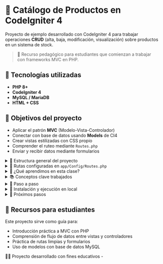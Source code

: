# 💾 Catálogo de Productos en CodeIgniter 4

Proyecto de ejemplo desarrollado con CodeIgniter 4 para trabajar operaciones **CRUD** (alta, baja, modificación, visualización) sobre productos en un sistema de stock.

> 🌱 Recurso pedagógico para estudiantes que comienzan a trabajar con frameworks MVC en PHP.


## 🔧 Tecnologías utilizadas

* **PHP 8+**
* **CodeIgniter 4**
* **MySQL / MariaDB**
* **HTML + CSS**


## 🌟 Objetivos del proyecto

* Aplicar el patrón **MVC** (Modelo-Vista-Controlador)
* Conectar con base de datos usando **Models** de CI4
* Crear vistas estilizadas con CSS propio
* Comprender el ruteo mediante `Routes.php`
* Enviar y recibir datos mediante formularios


<details>
<summary>📁 Estructura general del proyecto </summary>

```text
/app
 ├── Controllers
 │    ├── Home.php
 │    ├── Productos.php
 │    └── StockController.php
 ├── Models
 │    └── ProductosModel.php
 ├── Views
 │    ├── layouts/
 │    │    └── main.php
 │    ├── stock/
 │    │    ├── index.php
 │    │    ├── detalle.php
 │    │    └── form.php
 │    ├── home/
 │    │    └── index.php
 │    └── productos.php
/public
 ├── css/
 │    └── estilos.css
 └── index.php
```

</details>


<details>
<summary>🚦 Rutas configuradas en <code>app/Config/Routes.php</code></summary>

```php
$routes->get('/',                        'Home::index');
$routes->get('stock',                    'StockController::index');
$routes->get('stock/verDetalle/(:num)',  'StockController::verDetalle/$1');
$routes->get('stock/editar/(:num)',      'StockController::actualizarStockForm/$1');
$routes->post('stock/actualizar/(:num)','StockController::actualizarStock/$1');
$routes->get('productos/crear',          'StockController::actualizarStockForm/0');
$routes->post('productos/guardar',       'StockController::actualizarStock/0');
```

</details>


<details>
<summary>🧠 ¿Qué aprendimos en esta clase?</summary>

* Crear un controlador y vincularlo a una vista.
* Usar un modelo para acceder a la base de datos.
* Aplicar el uso de layouts para mantener una estructura común.
* Armar formularios para editar y actualizar datos.
* Pasar parámetros por **URL** (ej. `/stock/verDetalle/5`).
* Preparar rutas para operaciones **pendientes** (crear y borrar).

</details>


<details>
<summary>📚 Conceptos clave trabajados</summary>

### ¿Qué es CodeIgniter?

CodeIgniter es un framework PHP liviano, basado en el patrón Modelo-Vista-Controlador (MVC), que facilita el desarrollo rápido de aplicaciones web con una estructura clara y organizada.

### ¿Qué es el patrón MVC?

* **Modelo (Model):** Maneja la lógica de datos y las consultas a la base de datos.
* **Vista (View):** Es la parte visual de la aplicación, lo que el usuario ve.
* **Controlador (Controller):** Recibe las solicitudes del usuario, coordina con el modelo y carga la vista correspondiente.

### ¿Qué hace cada parte del proyecto?

* **Controladores:** Manejan la lógica del flujo de la app. Ej: `StockController` gestiona la visualización, edición y detalle de productos.
* **Modelos:** Acceden a los datos. `ProductosModel` trabaja sobre la tabla `productos`.
* **Vistas:** Son los archivos `.php` que representan las páginas que el usuario ve. Están organizadas en carpetas como `stock/`, `home/`, etc.
* **Rutas:** Se definen en `Routes.php` y permiten mapear URLs con métodos de los controladores.

</details>


<details>
<summary>📌 Paso a paso</summary>

1. Creamos el controlador `Home.php` y la vista inicial `/views/home/index.php`.
2. Creamos la base de datos y la tabla `productos`.
3. Creamos el modelo `ProductosModel.php` conectado a dicha tabla.
4. Creamos el controlador `StockController` para listar, ver detalle y editar productos.
5. Creamos las vistas `stock/index.php`, `stock/detalle.php`, y `stock/form.php`.
6. Estilizamos las vistas con CSS desde `/public/css/estilos.css`
7. Definimos rutas limpias y claras desde `Routes.php`
8. Dejamos preparados los botones y formularios para:

   * Agregar nuevo producto (a implementar)
   * Eliminar producto (a implementar)

</details>


<details>
<summary>🚀 Instalación y ejecución en local</summary>

```bash
# 1. Clonar el repositorio
git clone https://github.com/tu_usuario/ci4-catalogo-productos.git

# 2. Ingresar al proyecto
cd ci4-catalogo-productos
```

**Configurar el archivo `.env`:**

```bash
database.default.hostname = localhost
database.default.database = nombre_basededatos
database.default.username = tu_usuario
database.default.password = tu_password
database.default.DBDriver = MySQLi
```

**Importar el archivo `.sql`** con la tabla `productos`.

**Levantar el servidor:**

```bash
php spark serve
```

**Navegar a:**

* `http://localhost:8080/` → página inicial
* `http://localhost:8080/stock` → listado de productos

</details>


<details>
<summary>🚧 Próximos pasos</summary>

* [ ] **Alta de productos:** Crear nuevos productos desde un formulario. Incluir validaciones básicas como nombre obligatorio, precio positivo, etc.
* [ ] **Eliminar producto:** Agregar botón para borrar productos. Mostrar confirmación previa.
* [ ] **Mensajes flash:** Notificar al usuario cuando se realiza una acción (creación, edición, eliminación).
* [ ] **Validaciones en servidor:** Asegurar que los datos enviados desde formularios sean válidos antes de guardar en base.
* [ ] **Feedback visual:** Mostrar errores en los formularios de forma clara y amigable.
* [ ] **Estilos adicionales:** Mejorar detalles visuales, transiciones, mensajes, botones.
* [ ] **Testeo con datos reales:** Agregar productos de prueba y probar todo el flujo completo.
* [ ] **Documentar funciones faltantes:** Dejar anotado en el código qué partes podrían expandirse en una próxima clase.

</details>


## 📘 Recursos para estudiantes

Este proyecto sirve como guía para:

* Introducción práctica a MVC con PHP
* Comprensión de flujo de datos entre vistas y controladores
* Práctica de rutas limpias y formularios
* Uso de modelos con base de datos MySQL


🧑‍💻 Proyecto desarrollado con fines educativos -